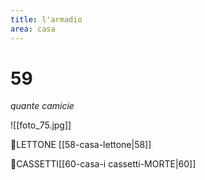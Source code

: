 ```yaml
---
title: l'armadio
area: casa
---
```

# 59
_quante camicie_

![[foto_75.jpg]]

👀LETTONE [[58-casa-lettone|58]]

👀CASSETTI[[60-casa-i cassetti-MORTE|60]]
